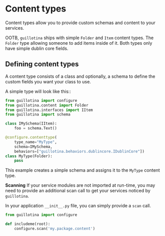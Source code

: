 # Content types

Content types allow you to provide custom schemas and content to your services.

OOTB, `guillotina` ships with simple `Folder` and `Item` content types. The
`Folder` type allowing someone to add items inside of it. Both types only have
simple dublin core fields.


## Defining content types

A content type consists of a class and optionally, a schema to define the custom
fields you want your class to use.

A simple type will look like this::

```python
from guillotina import configure
from guillotina.content import Folder
from guillotina.interfaces import IItem
from guillotina import schema

class IMySchema(IItem):
    foo = schema.Text()

@configure.contenttype(
    type_name="MyType",
    schema=IMySchema,
    behaviors=["guillotina.behaviors.dublincore.IDublinCore"])
class MyType(Folder):
    pass
```

This example creates a simple schema and assigns it to the `MyType` content
type.


**Scanning**
If your service modules are not imported at run-time, you may need to provide an
additional scan call to get your services noticed by `guillotina`.

In your application `__init__.py` file, you can simply provide a `scan` call.

```python
from guillotina import configure

def includeme(root):
    configure.scan('my.package.content')
```
